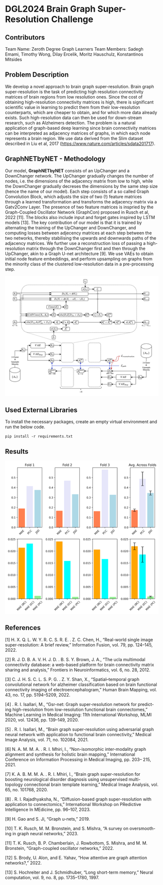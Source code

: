 # DGL2024 Brain Graph Super-Resolution Challenge

## Contributors

Team Name: Zeroth Degree Graph
Learners
Team Members: Sadegh Emami, Timothy Wong, Dilay Ercelik, Moritz Hauschulz, Konstantinos Mitsides

## Problem Description


We develop a novel approach to brain graph super-resolution. Brain graph super-resolution is the task of predicting high resolution connectivity matrices of brain regions from low resolution ones. Since the cost of obtaining high-resolution connectivity matrices is high, there is significant scientific value in learning to predict them from their low-resolution counterparts, which are cheaper to obtain, and for which more data already exists. Such high-resolution data can then be used for down-stream research, such as Alzheimers detection. The problem is a natural application of graph-based deep learning since brain connectivity matrices can be interpreted as adjacency matrices of graphs, in which each node represents a brain region. We use data derived from the Slim dataset described in Liu et al, 2017 (https://www.nature.com/articles/sdata201717).

## GraphNETbyNET - Methodology
Our model, **GraphNETbyNET** consists of an UpChanger and a DownChanger network. The UpChanger gradually changes the number of nodes, i.e. the dimensions of the adjacency matrix from low to high, while the DownChanger gradually decreses the dimensions by the same step size (hence the name of our model). Each step consists of a so called Graph Convolution Block, which adjusts the size of two (!) feature matrices through a learned transformation and transforms the adjacency matrix via a Gatv2Conv Layer. The presence of two feature matrices is inspried by the Graph-Coupled Oscillator Network (GraphCon) proposed in Rusch et al, 2022 [11]. The blocks also include input and forget gates inspired by LSTM models [13]. The key contribution of our model is that it is trained by alternating the training of the UpChanger and DownChanger, and computing losses between adjecency matrices at each step between the two networks, thereby stabilising the upwards and downwards paths of the adjacency matrices. We further use a reconstruction loss of passing a high-resolution matrix through the DownChanger first and then through the UpChanger, akin to a Graph U-net architecture [9]. We use VAEs to obtain initial node feature embeddings, and perform upsampling on graphs from the minority class of the clustered low-resolution data in a pre-processing step.

<img title="Model Archtecture" alt="Alt text" src="8_step.png">

## Used External Libraries

To install the necessary packages, create an empty virtual environment and run the below code.

```
pip install -r requirements.txt
```

## Results

<img title="Results of 3-fold Cross Validation" alt="Alt text" src="bar_chart_results.png">


## References

[1] H. X. Q. L. W. Y. R. C. S. R. E. . Z. C. Chen, H., “Real-world single
image super-resolution: A brief review,” Information Fusion, vol. 79,
pp. 124–145, 2022.

[2] R. J. D. B. A. V. H. J. D. . B. S. Y. Brown, J. A., “The ucla multimodal
connectivity database: a web-based platform for brain connectivity
matrix sharing and analysis,” Frontiers in Neuroinformatics, vol. 6,
no. 28, 2012.

[3] C. J. H. S. C. L. S. P. G. . Z. Y. Shan, X., “Spatial–temporal
graph convolutional network for alzheimer classification based on brain
functional connectivity imaging of electroencephalogram,” Human Brain
Mapping, vol. 43, no. 17, pp. 5194–5209, 2022.

[4] . R. I. Isallari, M., “Gsr-net: Graph super-resolution network for predict-
ing high-resolution from low-resolution functional brain connectomes,”
Machine Learning in Medical Imaging: 11th International Workshop,
MLMI 2020, vol. 12436, pp. 139–149, 2020.

[5] . R. I. Isallari, M., “Brain graph super-resolution using adversarial
graph neural network with application to functional brain connectivity,”
Medical Image Analysis, vol. 71, no. 102084, 2021.

[6] N. A. M. M. A. . R. I. Mhiri, I., “Non-isomorphic inter-modality
graph alignment and synthesis for holistic brain mapping,” International
Conference on Information Processing in Medical Imaging, pp. 203–
215, 2021.

[7] K. A. B. M. M. A. . R. I. Mhiri, I., “Brain graph super-resolution
for boosting neurological disorder diagnosis using unsupervised multi-
topology connectional brain template learning,” Medical Image Analysis,
vol. 65, no. 101768, 2020.

[8] . R. I. Rajadhyaksha, N., “Diffusion-based graph super-resolution with
application to connectomics,” International Workshop on PRedictive
Intelligence In MEdicine, pp. 96–107, 2023.

[9] H. Gao and S. Ji, “Graph u-nets,” 2019.

[10] T. K. Rusch, M. M. Bronstein, and S. Mishra, “A survey on oversmooth-
ing in graph neural networks,” 2023.

[11] T. K. Rusch, B. P. Chamberlain, J. Rowbottom, S. Mishra, and M. M.
Bronstein, “Graph-coupled oscillator networks,” 2022.

[12] S. Brody, U. Alon, and E. Yahav, “How attentive are graph attention
networks?,” 2022.

[13] S. Hochreiter and J. Schmidhuber, “Long short-term memory,” Neural
computation, vol. 9, no. 8, pp. 1735–1780, 1997.